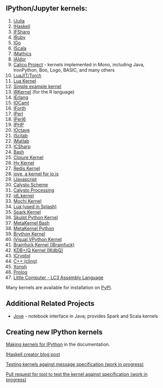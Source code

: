 ## IPython/Jupyter kernels:

1.   [IJulia](https://github.com/JuliaLang/IJulia.jl)
1.   [IHaskell](http://nbviewer.ipython.org/github/gibiansky/IHaskell/blob/master/notebooks/IHaskell.ipynb)
1.   [IFSharp](http://nbviewer.ipython.org/github/BayardRock/IfSharp/blob/master/Feature%20Notebook.ipynb)
1.   [IRuby](https://github.com/SciRuby/iruby)
1.   [IGo](https://github.com/takluyver/igo)
1.   [IScala](https://github.com/mattpap/IScala)
1.   [IMathics](http://nbviewer.ipython.org/gist/sn6uv/8381447)
1.   [IAldor](https://github.com/mattpap/IAldor)
1.   [Calico Project](http://nbviewer.ipython.org/urls/bitbucket.org/ipre/calico/raw/master/notebooks/Calico%20Overview.ipynb) - kernels implemented in Mono, including Java, IronPython, Boo, Logo, BASIC, and many others
1.   [LuaJIT/Torch](https://github.com/facebook/iTorch)
1.   [Lua Kernel](https://github.com/neomantra/lua_ipython_kernel)
1.   [Simple example kernel](https://github.com/dsblank/simple_kernel)
1.   [IRKernel](https://github.com/takluyver/IRkernel) (for the R language)
1.   [IErlang](https://github.com/robbielynch/ierlang)
1.   [IOCaml](https://github.com/andrewray/iocaml)
1.   [IForth](https://github.com/jdfreder/iforth)
1.   [IPerl](https://metacpan.org/release/Devel-IPerl)
1.   [IPerl6](https://github.com/timo/iperl6kernel)
1.   [IPHP](https://github.com/dawehner/ipython-php)
1.   [IOctave](https://github.com/calysto/octave_kernel)
1.   [IScilab](https://github.com/blink1073/scilab_kernel)
1.   [IMatlab](https://github.com/calysto/matlab_kernel)
1.   [ICSharp](https://github.com/zabirauf/icsharp)
1.   [Bash](https://github.com/takluyver/bash_kernel)
1.   [Clojure Kernel](https://github.com/roryk/ipython-clojure)
1.   [Hy Kernel](https://github.com/bollwyvl/hy_kernel/)
1.   [Redis Kernel](https://github.com/supercoderz/redis_kernel)
1.   [jove, a kernel for io.js](https://www.npmjs.com/package/jove)
1.   [IJavascript](https://www.npmjs.com/package/ijavascript)
1.   [Calysto Scheme](https://github.com/Calysto/calysto/tree/master/calysto/language/scheme)
1.   [Calysto Processing](https://github.com/Calysto/calysto_processing)
1.   [idl_kernel](https://github.com/lstagner/idl_kernel)
1.   [Mochi Kernel](https://github.com/pya/mochi-kernel) 
1.   [Lua (used in Splash)](https://github.com/scrapinghub/splash/tree/master/splash/kernel)
1.   [Spark Kernel](https://github.com/ibm-et/spark-kernel)
1.   [Skulpt Python Kernel](https://github.com/Calysto/skulpt_python)
1.   [MetaKernel Bash](https://github.com/Calysto/metakernel/tree/master/metakernel_bash)
1.   [MetaKernel Python](https://github.com/Calysto/metakernel/tree/master/metakernel_python)
1.   [Brython Kernel](https://github.com/kikocorreoso/brythonmagic)
1.   [IVisual VPython Kernel](https://pypi.python.org/pypi/IVisual)
1.   [Brainfuck Kernel (IBrainfuck)](https://github.com/robbielynch/ibrainfuck)
1.   [KDB+/Q Kernel (IKdbQ)](https://github.com/jvictorchen/IKdbQ)
1.   [ICryptol](https://github.com/GaloisInc/ICryptol)
1.   [C++ (cling)](https://github.com/minrk/clingkernel)
1.   [Xonsh](https://github.com/calysto/xonsh_kernel)
1.   [Prolog](https://github.com/Calysto/calysto_prolog)
1.   [Little Computer - LC3 Assembly Language](https://github.com/Calysto/calysto_littlecomputer)


Many kernels are available for installation on [PyPI](https://pypi.python.org/pypi?:action=browse&c=586).

## Additional Related Projects

*   [Jove](https://github.com/jove-sh) - notebook interface in Java; provides Spark and Scala kernels

## Creating new IPython kernels

[Making kernels for IPython](http://ipython.org/ipython-doc/dev/development/kernels.html) in the documentation.

[IHaskell creator blog
post](http://andrew.gibiansky.com/blog/ipython/ipython-kernels/)

[Testing kernels against message specification (work in progress)](https://github.com/ipython/ipython/wiki/Dev:-Testing-kernels-against-message-specification)

[Pull request for tool to test the kernel against specification (work in progress)](https://github.com/ipython/ipython/pull/7646) 
